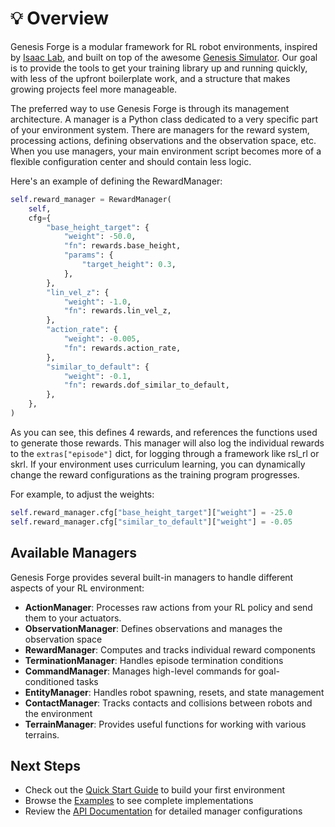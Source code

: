 # 💡 Overview

Genesis Forge is a modular framework for RL robot environments, inspired by [Isaac Lab](https://github.com/isaac-sim/IsaacLab/tree/main),
and built on top of the awesome [Genesis Simulator](https://github.com/Genesis-Embodied-AI/Genesis/tree/main). Our goal
is to provide the tools to get your training library up and running quickly, with less of the upfront boilerplate work, and a structure
that makes growing projects feel more manageable.

The preferred way to use Genesis Forge is through its management architecture. A manager is a Python class dedicated to a very specific part
of your environment system. There are managers for the reward system, processing actions, defining observations and the observation space, etc.
When you use managers, your main environment script becomes more of a flexible configuration center and should contain less logic.

Here's an example of defining the RewardManager:

```python
self.reward_manager = RewardManager(
    self,
    cfg={
        "base_height_target": {
            "weight": -50.0,
            "fn": rewards.base_height,
            "params": {
                "target_height": 0.3,
            },
        },
        "lin_vel_z": {
            "weight": -1.0,
            "fn": rewards.lin_vel_z,
        },
        "action_rate": {
            "weight": -0.005,
            "fn": rewards.action_rate,
        },
        "similar_to_default": {
            "weight": -0.1,
            "fn": rewards.dof_similar_to_default,
        },
    },
)
```

As you can see, this defines 4 rewards, and references the functions used to generate those rewards. This manager will also log the individual rewards to the `extras["episode"]` dict, for logging through a framework like rsl_rl or skrl. If your environment uses curriculum learning, you can
dynamically change the reward configurations as the training program progresses.

For example, to adjust the weights:

```python
self.reward_manager.cfg["base_height_target"]["weight"] = -25.0
self.reward_manager.cfg["similar_to_default"]["weight"] = -0.05
```

## Available Managers

Genesis Forge provides several built-in managers to handle different aspects of your RL environment:

- **ActionManager**: Processes raw actions from your RL policy and send them to your actuators.
- **ObservationManager**: Defines observations and manages the observation space
- **RewardManager**: Computes and tracks individual reward components
- **TerminationManager**: Handles episode termination conditions
- **CommandManager**: Manages high-level commands for goal-conditioned tasks
- **EntityManager**: Handles robot spawning, resets, and state management
- **ContactManager**: Tracks contacts and collisions between robots and the environment
- **TerrainManager**: Provides useful functions for working with various terrains.

## Next Steps

- Check out the [Quick Start Guide](quick_start.md) to build your first environment
- Browse the [Examples](https://github.com/jgillick/genesis-forge/tree/main/examples) to see complete implementations
- Review the [API Documentation](../api/index.md) for detailed manager configurations
